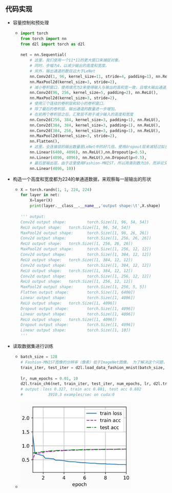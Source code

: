 ## 代码实现

- 容量控制和预处理

  - ```python
    import torch
    from torch import nn
    from d2l import torch as d2l
    
    net = nn.Sequential(
        # 这里，我们使用一个11*11的更大窗口来捕捉对象。
        # 同时，步幅为4，以减少输出的高度和宽度。
        # 另外，输出通道的数目远大于LeNet
        nn.Conv2d(1, 96, kernel_size=11, stride=4, padding=1), nn.ReLU(),
        nn.MaxPool2d(kernel_size=3, stride=2),
        # 减小卷积窗口，使用填充为2来使得输入与输出的高和宽一致，且增大输出通道数
        nn.Conv2d(96, 256, kernel_size=5, padding=2), nn.ReLU(),
        nn.MaxPool2d(kernel_size=3, stride=2),
        # 使用三个连续的卷积层和较小的卷积窗口。
        # 除了最后的卷积层，输出通道的数量进一步增加。
        # 在前两个卷积层之后，汇聚层不用于减少输入的高度和宽度
        nn.Conv2d(256, 384, kernel_size=3, padding=1), nn.ReLU(),
        nn.Conv2d(384, 384, kernel_size=3, padding=1), nn.ReLU(),
        nn.Conv2d(384, 256, kernel_size=3, padding=1), nn.ReLU(),
        nn.MaxPool2d(kernel_size=3, stride=2),
        nn.Flatten(),
        # 这里，全连接层的输出数量是LeNet中的好几倍。使用dropout层来减轻过拟合
        nn.Linear(6400, 4096), nn.ReLU(),nn.Dropout(p=0.5),
        nn.Linear(4096, 4096), nn.ReLU(),nn.Dropout(p=0.5),
        # 最后是输出层。由于这里使用Fashion-MNIST，所以用类别数为10，而非论文中的1000
        nn.Linear(4096, 10))
    ```

- 构造一个高度和宽度都为224的单通道数据，来观察每一层输出的形状

  - ```python
    X = torch.randn(1, 1, 224, 224)
    for layer in net:
        X=layer(X)
        print(layer.__class__.__name__,'output shape:\t',X.shape)
    
    ''' output:
    Conv2d output shape:         torch.Size([1, 96, 54, 54])
    ReLU output shape:   torch.Size([1, 96, 54, 54])
    MaxPool2d output shape:      torch.Size([1, 96, 26, 26])
    Conv2d output shape:         torch.Size([1, 256, 26, 26])
    ReLU output shape:   torch.Size([1, 256, 26, 26])
    MaxPool2d output shape:      torch.Size([1, 256, 12, 12])
    Conv2d output shape:         torch.Size([1, 384, 12, 12])
    ReLU output shape:   torch.Size([1, 384, 12, 12])
    Conv2d output shape:         torch.Size([1, 384, 12, 12])
    ReLU output shape:   torch.Size([1, 384, 12, 12])
    Conv2d output shape:         torch.Size([1, 256, 12, 12])
    ReLU output shape:   torch.Size([1, 256, 12, 12])
    MaxPool2d output shape:      torch.Size([1, 256, 5, 5])
    Flatten output shape:        torch.Size([1, 6400])
    Linear output shape:         torch.Size([1, 4096])
    ReLU output shape:   torch.Size([1, 4096])
    Dropout output shape:        torch.Size([1, 4096])
    Linear output shape:         torch.Size([1, 4096])
    ReLU output shape:   torch.Size([1, 4096])
    Dropout output shape:        torch.Size([1, 4096])
    Linear output shape:         torch.Size([1, 10])
    '''
    ```

- 读取数据集进行训练

  - ```python
    batch_size = 128
    # Fashion-MNIST图像的分辨率（像素）低于ImageNet图像。 为了解决这个问题，我们将它们增加到224x224
    train_iter, test_iter = d2l.load_data_fashion_mnist(batch_size, resize=224)  # 拉大分辨率
    
    lr, num_epochs = 0.01, 10
    d2l.train_ch6(net, train_iter, test_iter, num_epochs, lr, d2l.try_gpu())
    # output：loss 0.327, train acc 0.881, test acc 0.882
    #			3910.3 examples/sec on cuda:0
    ```

  - <img src="img/12.4.png" alt="12.4" style="zoom:80%;" />

